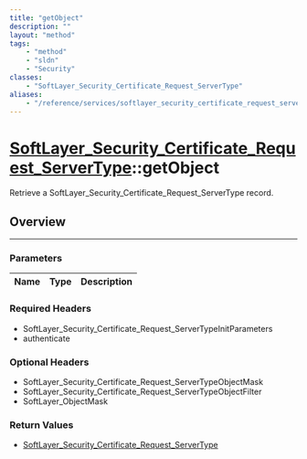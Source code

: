 ```yaml
---
title: "getObject"
description: ""
layout: "method"
tags:
    - "method"
    - "sldn"
    - "Security"
classes:
    - "SoftLayer_Security_Certificate_Request_ServerType"
aliases:
    - "/reference/services/softlayer_security_certificate_request_servertype/getObject"
---
```

# [SoftLayer_Security_Certificate_Request_ServerType](/reference/services/SoftLayer_Security_Certificate_Request_ServerType)::getObject

Retrieve a SoftLayer_Security_Certificate_Request_ServerType record.


## Overview 


-----

### Parameters 
|Name | Type | Description |
| --- | --- | --- |


### Required Headers
* SoftLayer_Security_Certificate_Request_ServerTypeInitParameters
* authenticate


### Optional Headers
* SoftLayer_Security_Certificate_Request_ServerTypeObjectMask
* SoftLayer_Security_Certificate_Request_ServerTypeObjectFilter
* SoftLayer_ObjectMask

### Return Values
* <a href='/reference/datatypes/SoftLayer_Security_Certificate_Request_ServerType'>SoftLayer_Security_Certificate_Request_ServerType </a>




